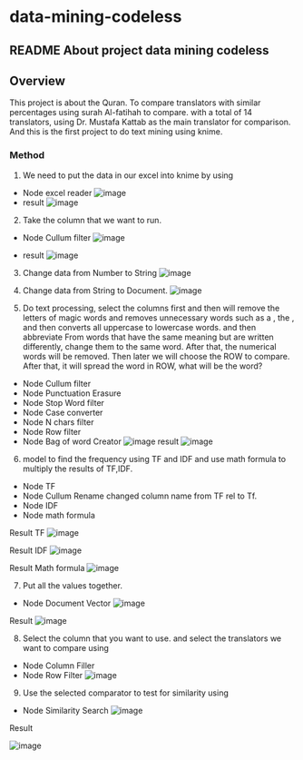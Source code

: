 # data-mining-codeless
 
## README About project data mining codeless

## Overview
 This project is about the Quran. To compare translators with similar percentages using surah Al-fatihah to compare. with a total of 14 translators, using Dr. Mustafa Kattab as the main translator for comparison. And this is the first project to do text mining using knime. 
### Method
1. We need to put the data in our excel into knime by using
* Node excel reader
![image](https://user-images.githubusercontent.com/78845389/195181715-23139baa-9a19-4e8e-ac50-2635d1fedf65.png)
* result
![image](https://user-images.githubusercontent.com/78845389/195181925-404ec717-5fd6-4e29-8799-bd402b97b23f.png)
2. Take the column that we want to run.
* Node Cullum filter
![image](https://user-images.githubusercontent.com/78845389/195182709-b08adda8-4878-435d-8137-118f6cd2709b.png)

* result
![image](https://user-images.githubusercontent.com/78845389/195182624-e2295653-4fc9-42a0-8790-d76b6e6c4fbb.png)

3. Change data from Number to String
 ![image](https://user-images.githubusercontent.com/78845389/195182864-e0b03943-8733-457b-830f-1e76bf3f7943.png)

4. Change data from String to Document.
 ![image](https://user-images.githubusercontent.com/78845389/195182884-66c56b03-53ae-41c8-9965-b3b80a0c9684.png)

5. Do text processing, select the columns first and then will remove the letters of magic words and removes unnecessary words such as a , the , and then converts all uppercase to lowercase words. and then abbreviate From words that have the same meaning but are written differently, change them to the same word. After that, the numerical words will be removed. Then later we will choose the ROW to compare. After that, it will spread the word in ROW, what will be the word?
- Node Cullum filter
- Node Punctuation Erasure
- Node Stop Word filter
- Node Case converter
- Node N chars filter
- Node Row filter
- Node Bag of word Creator
  ![image](https://user-images.githubusercontent.com/78845389/195183185-66ab40d7-79d5-4ef4-9526-64f0dfa80fca.png)
result
 ![image](https://user-images.githubusercontent.com/78845389/195183579-6e17b22c-e5eb-4e34-a0a0-31f3410117e6.png)

6. model to find the frequency using TF and IDF and use math formula to multiply the results of TF,IDF.
- Node TF
- Node Cullum Rename changed column name from TF rel to Tf.
- Node IDF
- Node math formula
 
Result TF
 ![image](https://user-images.githubusercontent.com/78845389/195183763-bd10fc1d-3b72-4f99-8ef4-7fad91c5372d.png)

Result IDF
 ![image](https://user-images.githubusercontent.com/78845389/195183794-cfe6236e-8dfe-4253-b866-01a3d7b40c79.png)

Result Math formula
 ![image](https://user-images.githubusercontent.com/78845389/195183845-785f61d5-2408-480c-a788-35be73ab570b.png)

7. Put all the values together.
- Node Document Vector
  ![image](https://user-images.githubusercontent.com/78845389/195184032-9579674f-9e56-44d9-b260-6f02e410e66a.png)

Result
![image](https://user-images.githubusercontent.com/78845389/195184087-16647b92-b7f5-479e-a3ee-2496957edaf5.png)

8. Select the column that you want to use. and select the translators we want to compare using
 - Node Column Filler
 - Node Row Filter
  ![image](https://user-images.githubusercontent.com/78845389/195184162-ac7e9570-5780-4e69-887a-736e6df40dfc.png)

9. Use the selected comparator to test for similarity using
- Node Similarity Search
 ![image](https://user-images.githubusercontent.com/78845389/195184271-10cebf23-558a-4e89-b38c-6d70f8c4ff10.png)

Result

![image](https://user-images.githubusercontent.com/78845389/195184325-1c9374ac-aa02-4088-913b-4fddeee1964f.png)

